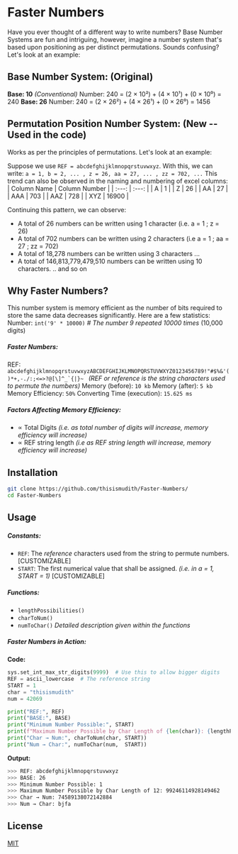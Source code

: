 # Faster Numbers

Have you ever thought of a different way to write numbers? Base Number Systems are fun and intriguing, however, imagine a number system that's based upon positioning as per distinct permutations. Sounds confusing? Let's look at an example:

## **Base Number System:** (Original)
**Base: 10** *(Conventional)*
Number: 240 = (2 × 10²) + (4 × 10¹) + (0 × 10⁰) = 240
**Base: 26**
Number: 240 = (2 × 26²) + (4 × 26¹) + (0 × 26⁰) = 1456

## **Permutation Position Number System:** (New -- Used in the code)
Works as per the principles of permutations. Let's look at an example:

Suppose we use `REF = abcdefghijklmnopqrstuvwxyz`.  With this, we can write:
`a = 1, b = 2, ... , z = 26, aa = 27, ... , zz = 702, ...`
This trend can also be observed in the naming and numbering of excel columns:
| Column Name | Column Number |
| :---:   | :---: |
| A | 1  |
| Z | 26  |
| AA | 27  |
| AAA | 703  |
| AAZ | 728  |
| XYZ | 16900  |

Continuing this pattern, we can observe:
- A total of 26 numbers can be written using 1 character (i.e. a = 1 ; z = 26)
- A total of 702 numbers can be written using 2 characters (i.e a = 1 ; aa = 27 ; zz = 702)
- A total of 18,278 numbers can be written using 3 characters
...
- A total of 146,813,779,479,510 numbers can be written using 10 characters.
.. and so on

## **Why Faster Numbers?**

This number system is memory efficient as the number of bits required to store the same data decreases significantly. Here are a few statistics:
Number: `int('9' * 10000)` *# The number 9 repeated 10000 times* (10,000 digits)

##### **Faster Numbers:**
REF: ```abcdefghijklmnopqrstuvwxyzABCDEFGHIJKLMNOPQRSTUVWXYZ0123456789!"#$%&'()*+,-./:;<=>?@[\]^_`{|}~ ``` *(REF or reference is the string characters used to permute the numbers)*
Memory (before): `10 kb`
Memory (after): `5 kb`
Memory Efficiency: `50%`
Converting Time (execution): `15.625 ms`

##### **Factors Affecting Memory Efficiency:**
-  ∝ Total Digits *(i.e. as total number of digits will increase, memory efficiency will increase)*
-  ∝ REF string length *(i.e as REF string length will increase, memory efficiency will increase)*

## Installation

```sh
git clone https://github.com/thisismudith/Faster-Numbers/
cd Faster-Numbers
```

## Usage

##### Constants:
- `REF`: The *reference* characters used from the string to permute numbers. [CUSTOMIZABLE]
- `START`: The first numerical value that shall be assigned. *(i.e. in a = 1, START = 1)* [CUSTOMIZABLE]

##### Functions:
- `lengthPossibilities()`
- `charToNum()`
- `numToChar()`
*Detailed description given within the functions*

##### Faster Numbers in Action:
**Code:**
```py
sys.set_int_max_str_digits(9999)  # Use this to allow bigger digits
REF = ascii_lowercase  # The reference string
START = 1
char = "thisismudith"
num = 42069

print("REF:", REF)
print("BASE:", BASE)
print("Minimum Number Possible:", START)
print(f"Maximum Number Possible by Char Length of {len(char)}: {lengthPossiblity(len(char), START)}")
print("Char → Num:", charToNum(char, START))
print("Num → Char:", numToChar(num,  START))
```
**Output:**
```sh
>>> REF: abcdefghijklmnopqrstuvwxyz
>>> BASE: 26
>>> Minimum Number Possible: 1
>>> Maximum Number Possible by Char Length of 12: 99246114928149462
>>> Char → Num: 74589138072142884
>>> Num → Char: bjfa
```

## License

[MIT](https://github.com/thisismudith/Faster-Numbers/blob/main/LICENSE)
